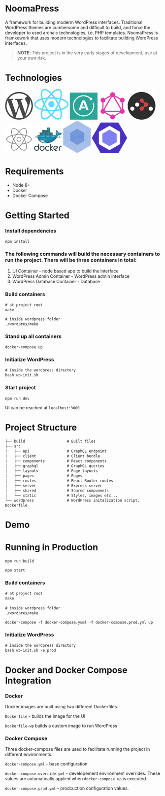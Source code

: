# NoomaPress
A framework for building moderm WordPress interfaces. Traditional WordPress themes are cumbersome and difficult to build, and force the developer to used archaic technologies, i.e. PHP templates. NoomaPress is framkework that uses modern technologies to facilitate building WordPress interfaces.
> **NOTE**: This project is in the very early stages of development, use at your own risk.

# Technologies
[![WordPress](/img/wordpress.png)](https://wordpress.org/)
[![React](/img/react.png)](https://facebook.github.io/react/)
[![Apollo](/img/apollo.png)](https://www.apollographql.com/)
[![GraphQL](/img/graphql.png)](http://graphql.org/)
[![React Router](/img/react-router.png)](https://github.com/ReactTraining/react-router)
[![Reactstrap](/img/reactstrap.png)](http://reactstrap.github.io/)
[![Docker](/img/docker.png)](https://docker.com)
[![Webpack](/img/webpack.png)](https://webpack.github.io/)
[![ESLint](/img/eslint.png)](http://eslint.org/)

# Requirements
* Node 8+
* Docker
* Docker Compose

# Getting Started
### Install dependencies
```
npm install
```
### The following commands will build the necessary containers to run the project. There will be three containers in total:
1. UI Container - node based app to build the interface
2. WordPress Admin Container - WordPress admin interface
3. WordPress Database Container - Database

### Build containers
```
# at project root
make
```
```
# inside wordpress folder
./wordpres/make
```

### Stand up all containers
```
docker-compose up
```
### Initialize WordPress
```
# inside the wordpress directory
bash wp-init.sh
```

### Start project
```
npm run dev
```

UI can be reached at ```localhost:3000```

# Project Structure
```
├── build                   # Built files
├── src                     
│   ├── api                 # GraphQL endpoint
│   ├── client              # Client bundle
│   ├── components          # React components
│   ├── graphql             # GraphQL queries
│   ├── layouts             # Page layouts
│   ├── pages               # Pages
│   ├── routes              # React Router routes
│   ├── server              # Express server
│   ├── shared              # Shared components
│   └── static              # Styles, images etc...
└── wordpress               # WordPress initalization script, Dockerfile
```
# Demo

# Running in Production
```
npm run build
```
```
npm start
```

### Build containers
```
# at project root
make

# inside wordpress folder
./wordpres/make
```
```
docker-compose -f docker-compose.yuml -f docker-compose.prod.yml up
```

### Initialize WordPress
```
# inside the wordpress directory
bash wp-init.sh -e prod
```

# Docker and Docker Compose Integration
### Docker
Docker images are built using two different Dockerfiles.

```Dockerfile``` - builds the image for the UI

```Dockerfile-wp``` builds a custom image to run WordPress

### Docker Compose
Three docker-compose files are used to facilitate running the project in different environments.

```docker-compose.yml``` - base configuration

```docker-compose.override.yml``` - developement environment overrides. These values are automatically applied when ```docker-compose up``` is executed.

```docker-compose.prod.yml``` - prodcuction configuration values.